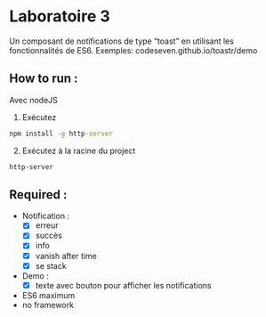 # Laboratoire 3

Un composant de notifications de type “toast” en utilisant les fonctionnalités de ES6. 
Exemples: codeseven.github.io/toastr/demo

## How to run :

Avec nodeJS

1. Exécutez

```cmd
npm install -g http-server
```

2. Exécutez à la racine du project

```cmd
http-server
```


## Required :

- Notification :
    - [X] erreur
    - [X] succès
    - [X] info
    - [X] vanish after time
    - [X] se stack
- Demo :
    - [X] texte avec bouton pour afficher les notifications

- ES6 maximum
- no framework
